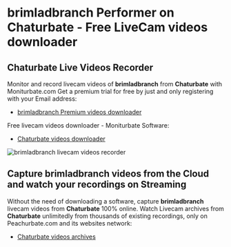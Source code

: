 # brimladbranch Performer on Chaturbate - Free LiveCam videos downloader

## Chaturbate Live Videos Recorder

Monitor and record livecam videos of **brimladbranch** from **Chaturbate** with Moniturbate.com
Get a premium trial for free by just and only registering with your Email address:
* [brimladbranch Premium videos downloader](https://moniturbate.com/request-demo-licence-key.html)

Free livecam videos downloader - Moniturbate Software:
* [Chaturbate videos downloader](https://moniturbate.com/moniturbate-download-software.html)

![brimladbranch livecam videos recorder](https://peachurnet.com/templates/moniturbate-software.png)


## Capture brimladbranch videos from the Cloud and watch your recordings on Streaming

Without the need of downloading a software, capture **brimladbranch** livecam videos from **Chaturbate** 100% online.
Watch Livecam archives from **Chaturbate** unlimitedly from thousands of existing recordings, only on Peachurbate.com and its websites network:
* [Chaturbate videos archives](https://peachurnet.com/)